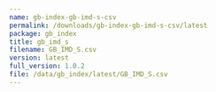 ```yaml
---
name: gb-index-gb-imd-s-csv
permalink: /downloads/gb-index-gb-imd-s-csv/latest
package: gb_index
title: gb_imd_s
filename: GB_IMD_S.csv
version: latest
full_version: 1.0.2
file: /data/gb_index/latest/GB_IMD_S.csv
---
```

